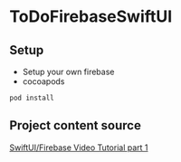 # ToDoFirebaseSwiftUI

## Setup
- Setup your own firebase
- cocoapods
```
pod install
```

## Project content source
[SwiftUI/Firebase Video Tutorial part 1](https://www.youtube.com/watch?v=4RUeW5rUcww)

